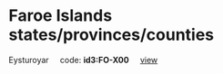 # Faroe Islands states/provinces/counties
Eysturoyar&nbsp;&nbsp;&nbsp;&nbsp;&nbsp;code: **id3:FO-X00**&nbsp;&nbsp;&nbsp;&nbsp;&nbsp;[view](../../export/geojson/medium/id3/fo/x00.geojson)&nbsp;&nbsp;&nbsp;&nbsp;&nbsp;

